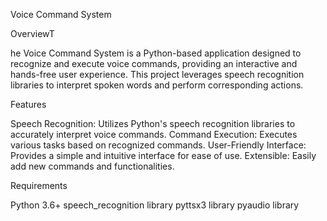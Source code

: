 Voice Command System

OverviewT

he Voice Command System is a Python-based application designed to recognize and execute voice commands, providing an interactive and hands-free user experience. This project leverages speech recognition libraries to interpret spoken words and perform corresponding actions.

Features

Speech Recognition: Utilizes Python's speech recognition libraries to accurately interpret voice commands.
Command Execution: Executes various tasks based on recognized commands.
User-Friendly Interface: Provides a simple and intuitive interface for ease of use.
Extensible: Easily add new commands and functionalities.



Requirements

Python 3.6+
speech_recognition library
pyttsx3 library
pyaudio library
